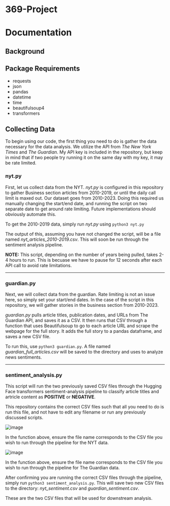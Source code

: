 # 369-Project


# Documentation

## Background

## Package Requirements
* requests
* json
* pandas
* datetime
* time
* beautifulsoup4
* transformers


## Collecting Data
To begin using our code, the first thing you need to do is gather the data necessary for the data analysis. We utilize the API from _The New York Times_ and _The Guardian_. My API key is included in the repository, but keep in mind that if two people try running it on the same day with my key, it may be rate limited.

### nyt.py
First, let us collect data from the NYT. 
_nyt.py_ is configured in this repository to gather Business section articles from 2010-2019, or until the daily call limit is maxed out. Our dataset goes from 2010-2023. Doing this required us manually changing the start/end date, and running the script on two separate date to get around rate limiting. Future implementations should obviously automate this.


To get the 2010-2019 data, simply run _nyt.py_ using ```python3 nyt.py```

The output of this, assuming you have not changed the script, will be a file named _nyt_articles_2010-2019.csv_. This will soon be run through the sentiment analysis pipeline.

**NOTE:** This script, depending on the number of years being pulled, takes 2-4 hours to run. This is becuase we have to pause for 12 seconds after each API call to avoid rate limitations.

-----
### guardian.py
Next, we will collect data from the guardian. Rate limiting is not an issue here, so simply set your start/end dates. In the case of the script in this repository, we will gather stories in the business section from 2010-2023.

_guardian.py_ pulls article titles, publication dates, and URLs from The Guardian API, and saves it as a CSV. It then runs that CSV through a function that uses Beautifulsoup to go to each article URL and scrape the webpage for the full story. It adds the full story to a pandas dataframe, and saves a new CSV file.


To run this, use ```python3 guardian.py```. A file named _guardian_full_articles.csv_ will be saved to the directory and uses to analyze news sentiments.

------
### sentiment_analysis.py
This script will run the two previously saved CSV files through the Hugging Face transformers sentiment-analysis pipeline to classify article titles and artricle content as **POSITIVE** or **NEGATIVE**.

This repository contains the correct CSV files such that all you need to do is run this file, and not have to edit any filename or run any previously discussed scripts.

![image](https://github.com/mattocanas/369-Project/assets/49545348/ca78e0fe-ffcd-40c0-848a-ef89d99b339d)

In the function above, ensure the file name corresponds to the CSV file you wish to run through the pipeline for the NYT data.

![image](https://github.com/mattocanas/369-Project/assets/49545348/8bb11fb2-81f1-4e4f-91e2-8905946837ef)

In the function above, ensure the file name corresponds to the CSV file you wish to run through the pipeline for The Guardian data.

After confirming you are running the correct CSV files through the pipeline, simply run ```python3 sentiment_analysis.py```. This will save two new CSV files to the directory: _nyt_sentiment.csv_ and _guardian_sentiment.csv_.

These are the two CSV files that will be used for downstream analysis.





